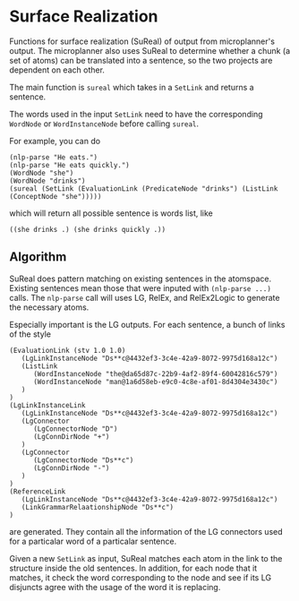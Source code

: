# Surface Realization

Functions for surface realization (SuReal) of output from microplanner's output.
The microplanner also uses SuReal to determine whether a chunk (a set of atoms)
can be translated into a sentence, so the two projects are dependent on each
other.

The main function is `sureal` which takes in a `SetLink` and returns a
sentence.

The words used in the input `SetLink` need to have the corresponding `WordNode`
or `WordInstanceNode` before calling `sureal`.

For example, you can do

```
(nlp-parse "He eats.")
(nlp-parse "He eats quickly.")
(WordNode "she")
(WordNode "drinks")
(sureal (SetLink (EvaluationLink (PredicateNode "drinks") (ListLink (ConceptNode "she")))))
```
which will return all possible sentence is words list, like

```
((she drinks .) (she drinks quickly .))
```

## Algorithm

SuReal does pattern matching on existing sentences in the atomspace.  Existing
sentences mean those that were inputed with `(nlp-parse ...)` calls.  The
`nlp-parse` call will uses LG, RelEx, and RelEx2Logic to generate the necessary
atoms.

Especially important is the LG outputs.  For each sentence, a bunch of links of
the style

```
(EvaluationLink (stv 1.0 1.0)
   (LgLinkInstanceNode "Ds**c@4432ef3-3c4e-42a9-8072-9975d168a12c")
   (ListLink
      (WordInstanceNode "the@da65d87c-22b9-4af2-89f4-60042816c579")
      (WordInstanceNode "man@1a6d58eb-e9c0-4c8e-af01-8d4304e3430c")
   )
)
(LgLinkInstanceLink
   (LgLinkInstanceNode "Ds**c@4432ef3-3c4e-42a9-8072-9975d168a12c")
   (LgConnector
      (LgConnectorNode "D")
      (LgConnDirNode "+")
   )
   (LgConnector
      (LgConnectorNode "Ds**c")
      (LgConnDirNode "-")
   )
)
(ReferenceLink
   (LgLinkInstanceNode "Ds**c@4432ef3-3c4e-42a9-8072-9975d168a12c")
   (LinkGrammarRelaationshipNode "Ds**c")
)

```

are generated.  They contain all the information of the LG connectors used for
a particalar word of a particalar sentence.

Given a new `SetLink` as input, SuReal matches each atom in the link to the
structure inside the old sentences.  In addition, for each node that it
matches, it check the word corresponding to the node and see if its LG disjuncts
agree with the usage of the word it is replacing.

